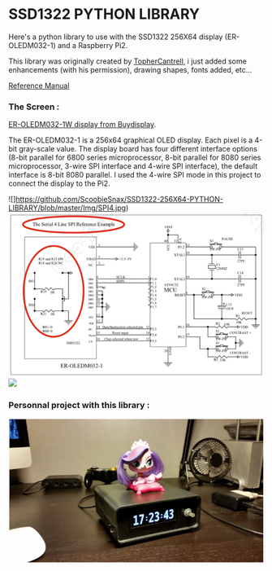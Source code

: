 # SSD1322 PYTHON LIBRARY

Here's a python library to use with the SSD1322 256X64 display (ER-OLEDM032-1) and a Raspberry Pi2.

This library was originally created by [TopherCantrell](https://github.com/topherCantrell/ER-OLEDM032-1), i just added some enhancements (with his permission), drawing shapes, fonts added, etc...

[Reference Manual](https://github.com/ScoobieSnax/SSD1322-256X64-PYTHON-LIBRARY/wiki)

### The Screen :

[ER-OLEDM032-1W display from Buydisplay](http://www.buydisplay.com/default/serial-oled-module-price-3-2-inch-display-256x64-screens-white-on-black).

The ER-OLEDM032-1 is a 256x64 graphical OLED display. Each pixel is a 4-bit gray-scale value. The display board has four different interface options (8-bit parallel for 6800 series microprocessor, 8-bit parallel for 8080 series microprocessor, 3-wire SPI interface and 4-wire SPI interface), the default interface is 8-bit 8080 parallel. I used the 4-wire SPI mode in this project to connect the display to the Pi2.

![]https://github.com/ScoobieSnax/SSD1322-256X64-PYTHON-LIBRARY/blob/master/Img/SPI4.jpg)
![](https://github.com/ScoobieSnax/SSD1322-256X64-PYTHON-LIBRARY/blob/master/Img/Datasheet%20SPI4.png)
![](https://github.com/ScoobieSnax/SSD1322-Pi-Clock/blob/master/OLEDM032%20connect.jpg?raw=true)

### Personnal project with this library :

![](https://github.com/ScoobieSnax/SSD1322-256X64-PYTHON-LIBRARY/blob/master/Finished%20project.jpg)
